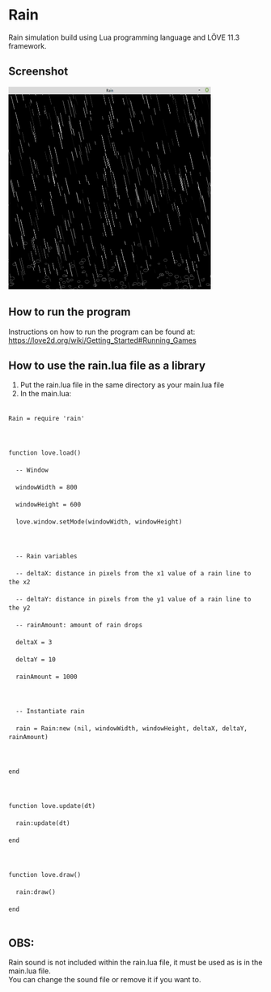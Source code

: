 # Rain
Rain simulation build using Lua programming language and LÖVE 11.3 framework.

## Screenshot
<img src="https://github.com/MatheusCod/Rain/blob/master/screenshot.png" width="400" height="400">

## How to run the program
Instructions on how to run the program can be found at: https://love2d.org/wiki/Getting_Started#Running_Games

## How to use the rain.lua file as a library
1. Put the rain.lua file in the same directory as your main.lua file
2. In the main.lua:
<code>
Rain = require 'rain'<br>
<br>
function love.load()<br>
  -- Window<br>
  windowWidth = 800<br>
  windowHeight = 600<br>
  love.window.setMode(windowWidth, windowHeight)<br>
  <br>
  -- Rain variables<br>
  -- deltaX: distance in pixels from the x1 value of a rain line to the x2<br>
  -- deltaY: distance in pixels from the y1 value of a rain line to the y2<br>
  -- rainAmount: amount of rain drops<br>
  deltaX = 3<br>
  deltaY = 10<br>
  rainAmount = 1000<br>
  <br>
  -- Instantiate rain<br>
  rain = Rain:new (nil, windowWidth, windowHeight, deltaX, deltaY, rainAmount)<br>
  <br>
end<br>
<br>
function love.update(dt)<br>
  rain:update(dt)<br>
end<br>
<br>
function love.draw()<br>
  rain:draw()<br>
end<br>
</code>

## OBS:
Rain sound is not included within the rain.lua file, it must be used as is in the main.lua file.<br>
You can change the sound file or remove it if you want to.
